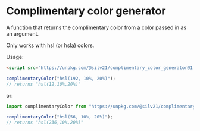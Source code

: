 # Complimentary color generator

A function that returns the complimentary color from a color passed in as an argument.

Only works with hsl (or hsla) colors.

Usage:
```HTML
<script src="https://unpkg.com/@silv21/complimentary_color_generator@1.0.0/index.js"></script>
```
```JavaScript
complimentaryColor("hsl(192, 10%, 20%)");
// returns "hsl(12,10%,20%)"
```

or:

```JavaScript
import complimentaryColor from "https://unpkg.com/@silv21/complimentary_color_generator@1.0.0/index.js";

complimentaryColor("hsl(56, 10%, 20%)");
// returns "hsl(236,10%,20%)"
```